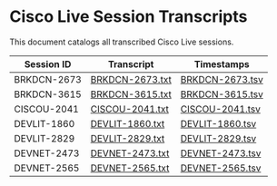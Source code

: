 # Cisco Live Session Transcripts

This document catalogs all transcribed Cisco Live sessions.

| Session ID | Transcript | Timestamps |
|------------|------------|------------|
| BRKDCN-2673 | [BRKDCN-2673.txt](BRKDCN-2673.txt) | [BRKDCN-2673.tsv](BRKDCN-2673.tsv) |
| BRKDCN-3615 | [BRKDCN-3615.txt](BRKDCN-3615.txt) | [BRKDCN-3615.tsv](BRKDCN-3615.tsv) |
| CISCOU-2041 | [CISCOU-2041.txt](CISCOU-2041.txt) | [CISCOU-2041.tsv](CISCOU-2041.tsv) |
| DEVLIT-1860 | [DEVLIT-1860.txt](DEVLIT-1860.txt) | [DEVLIT-1860.tsv](DEVLIT-1860.tsv) |
| DEVLIT-2829 | [DEVLIT-2829.txt](DEVLIT-2829.txt) | [DEVLIT-2829.tsv](DEVLIT-2829.tsv) |
| DEVNET-2473 | [DEVNET-2473.txt](DEVNET-2473.txt) | [DEVNET-2473.tsv](DEVNET-2473.tsv) |
| DEVNET-2565 | [DEVNET-2565.txt](DEVNET-2565.txt) | [DEVNET-2565.tsv](DEVNET-2565.tsv) |
